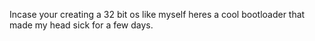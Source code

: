 Incase your creating a 32 bit os like myself heres a cool bootloader that made my head sick for a few days.
